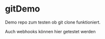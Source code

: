 # gitDemo
Demo repo zum testen ob git clone funktioniert.

Auch webhooks können hier getestet werden
